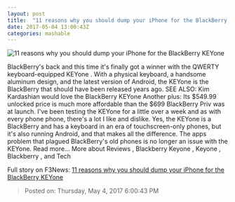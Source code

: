```yaml
---
layout: post
title:  "11 reasons why you should dump your iPhone for the BlackBerry KEYone"
date: 2017-05-04 13:00:43Z
categories: mashable
---
```


![11 reasons why you should dump your iPhone for the BlackBerry KEYone](http://i.amz.mshcdn.com/g8p2mOcqdwe0gg5ou22Ljz-rFkg=/1200x630/2017%2F05%2F04%2F95%2Fcbf2f190a3b24b17a08d8566f9e32e8f.7ba52.jpg)

BlackBerry's back and this time it's finally got a winner with the QWERTY keyboard-equipped KEYone . With a physical keyboard, a handsome aluminum design, and the latest version of Android, the KEYone is the BlackBerry that should have been released years ago. SEE ALSO: Kim Kardashian would love the BlackBerry KEYone Another plus: Its $549.99 unlocked price is much more affordable than the $699 BlackBerry Priv was at launch. I've been testing the KEYone for a little over a week and as with every phone phone, there's a lot I like and dislike. Yes, the KEYone is a BlackBerry and has a keyboard in an era of touchscreen-only phones, but it's also running Android, and that makes all the difference. The apps problem that plagued BlackBerry's old phones is no longer an issue with the KEYone. Read more... More about Reviews , Blackberry Keyone , Keyone , Blackberry , and Tech


Full story on F3News: [11 reasons why you should dump your iPhone for the BlackBerry KEYone](http://www.f3nws.com/n/JbpBdC)

> Posted on: Thursday, May 4, 2017 6:00:43 PM
